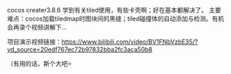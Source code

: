 cocos creater3.8.6
学到有关tiled使用，有些卡壳啊；好在基本都解决了。
主要难点：cocos加载tiledmap时图块间的黑缝；tiled碰撞体的自动添加与检测。有机会再录个视频讲解下...

项目演示视频链接：https://www.bilibili.com/video/BV1FNbVzbE35/?vd_source=20edf767ec72b97832bba2fc3aca50b8

（有用的话，斯个大吧⭐